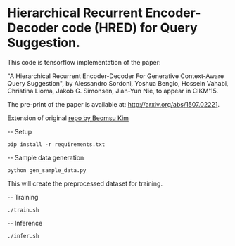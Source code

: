 # Hierarchical Recurrent Encoder-Decoder code (HRED) for Query Suggestion.

This code is tensorflow implementation of the paper:

"A Hierarchical Recurrent Encoder-Decoder For Generative Context-Aware Query Suggestion", by Alessandro Sordoni, Yoshua Bengio, Hossein Vahabi, Christina Lioma, Jakob G. Simonsen, Jian-Yun Nie, to appear in CIKM'15.

The pre-print of the paper is available at: http://arxiv.org/abs/1507.02221.

Extension of original [repo by Beomsu Kim](https://github.com/shuuki4/HRED-tensorflow)

-- Setup
```
pip install -r requirements.txt
```

-- Sample data generation

```
python gen_sample_data.py
```
This will create the preprocessed dataset for training.

-- Training

```
./train.sh
```

-- Inference

```
./infer.sh
```
